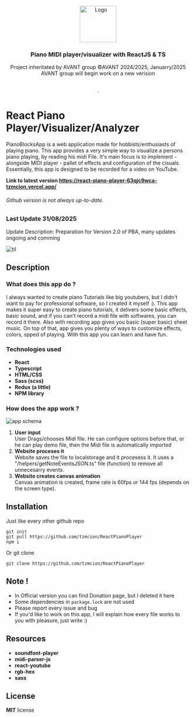 <br />
<div align="center">
  <a href="https://github.com/tzmcion">
    <img src="https://github.com/user-attachments/assets/513d7f73-88c1-4474-9c35-a3181761c4e6" alt="Logo" width="100" height="100">
  </a>

  <h3 align="center">Piano MIDI player/visualizer with ReactJS & TS </h3>

  <p align="center">
    Project inheritated by AVANT group ©AVANT 2024/2025, Januarry/2025 AVANT group will begin work on a new verision 
    <br />
<!--     <a href="https://github.com/tzmcion/bio-meeting/wiki"><strong>Explore the docs</strong></a> -->
    <br />
    <br />
<!--     <a href="https://bio-meeting.vercel.app/">Visit Latest Version of the vebsite</a> -->
    ·
<!--     <a href="https://github.com/users/tzmcion/projects/2">Report Bug or Request Feature</a> -->
  </p>
</div>


# React Piano Player/Visualizer/Analyzer

PianoBlocksApp is a web application made for hobbists/enthusiasts of playing piano. This app provides a very simple way to visualize a persons piano playing, by reading his midi File. It's main focus is to implement - alongside MIDI player - pallet of effects and configuration of the cisuals. Essentially, this app is designed to be recorded for a video on YouTube.

<b> Link to latest version https://react-piano-player-63qjc9wca-tzmcion.vercel.app/ </b>
###### Github version is not always up-to-date.
### Last Update 31/08/2025 </br>
<p>Update Description: Preparation for Version 2.0 of PBA, many updates ongoing and comming</p>

![til](./.github/preview.gif)

## Description

### What does this app do ?

I always wanted to create piano Tutorials like big youtubers, but I didn't want to pay for professional software, so I created it myself :). This app makes it super easy to create piano tutorials, it delivers some basic effects, basic sound, and if you can't record a midi file with softwares, you can record it there. Also with recording app gives you basic (super basic) sheet music. On top of that, app gives you plenty of ways to customize effects, colors, spped of playing. With this app you can learn and have fun.

### Technologies used

 * <b>React</b>
 * <b>Typescript</b>
 * <b>HTML/CSS</b>
 * <b>Sass (scss)</b>
 * <b>Redux (a little)</b>
 * <b>NPM library</b>

### How does the app work ? 

![app schema](https://user-images.githubusercontent.com/64361206/156896648-36977f49-34ac-4b7c-ade3-990c13f6612d.JPG)

<ol>
 <li>
  <b>User input</b></br>
  User Drags/chooses Midi file. He can configure options before that, or he can play demo file, then the Midi file is automatically imported
 </li>
 <li>
  <b>Website proceses it</b></br>
  Website saves the file to localstorage and it procesess it. It uses a "/helpers/getNoteEventsJSON.ts" file (function) to remove all unnecesarry events.
 </li>
 <li>
 <b>Website creates canvas animation</b></br>
  Canvas animation is created, frame rate is 60fps or 144 fps (depends on the screen type).
 </li>
</ol>

## Installation

Just like every other github repo

```
git init
git pull https://github.com/tzmcion/ReactPianoPlayer
npm i 
```

Or git clone

```
git clone https://github.com/tzmcion/ReactPianoPlayer
```

## Note !

* In Official version you can find Donation page, but I deleted it here 
* Some dependencies in `package.lock` are not used
* Please report every issue and bug 
* If you'd like to work on this app, I will explain how every file works to you with pleasure, just write :)

## Resources 

- __soundfont-player__
- __midi-parser-js__
- __react-youtube__
- __rgb-hex__
- __sass__

## License

__MIT__ license



